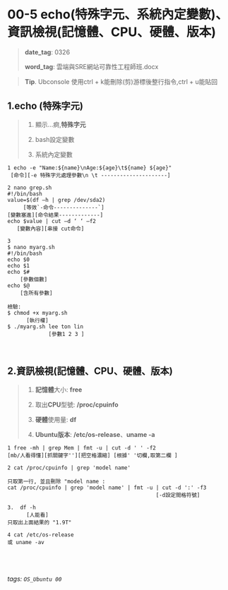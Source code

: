 # 00-5 echo(特殊字元、系統內定變數)、資訊檢視(記憶體、CPU、硬體、版本)

>**date_tag**: 0326
>
>**word_tag**: 雲端與SRE網站可靠性工程師班.docx

>**Tip**.  Ubconsole 使用ctrl + k能刪除(剪)游標後整行指令,ctrl + u能貼回

## 1.echo (特殊字元)

> 1. 顯示...痾,**特殊字元**
> 
> 2. bash設定變數
> 
> 3. 系統內定變數

```
1 echo -e "Name:${name}\nAge:${age}\t${name} ${age}"
 [命令][-e 特殊字元處理參數\n \t ---------------------]

2 nano grep.sh
#!/bin/bash
value=$(df –h | grep /dev/sda2)
     [等效`-命令--------------`]   
[變數塞進][命令結果-------------]
echo $value | cut –d ‘ ‘ –f2
   [變數內容][串接 cut命令]

3 
$ nano myarg.sh
#!/bin/bash 
echo $0 
echo $1 
echo $#  
    [參數個數]
echo $@  
    [含所有參數]

檢驗:
$ chmod +x myarg.sh 
      [執行權]
$ ./myarg.sh lee ton lin 
             [參數1 2 3 ]

```

</br>

## 2.資訊檢視(記憶體、CPU、硬體、版本)

>1. **記憶體**大小: **free** 
>
>2. 取出**CPU**型號: **/proc/cpuinfo**
>
>3. **硬體**使用量: **df**
>
>4. **Ubuntu版本**: **/etc/os-release**、**uname -a**
```
1 free -mh | grep Mem | fmt -u | cut -d ' ' -f2 
[mb/人看得懂][抓關鍵字''][把空格濃縮] [根據' '切欄,取第二欄 ]

2 cat /proc/cpuinfo | grep 'model name'

只取第一行, 並且刪除 "model name :
cat /proc/cpuinfo | grep 'model name' | fmt -u | cut -d ':' -f3
                                               [-d設定間格符號]
                                               
3.  df -h
      [人能看]
只取出上面結果的 "1.9T"

4 cat /etc/os-release
或 uname -av
```

<br /><br />
###### tags: `OS_Ubuntu 00`